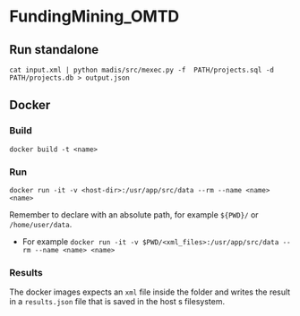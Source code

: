 # FundingMining_OMTD

## Run standalone

`cat input.xml | python madis/src/mexec.py -f  PATH/projects.sql -d PATH/projects.db > output.json`

## Docker
### Build 
`docker build -t <name>`

### Run 
`docker run -it -v <host-dir>:/usr/app/src/data --rm --name <name> <name>`

Remember to declare <host-dir> with an absolute path, for example `${PWD}/` or `/home/user/data`.

- For example
`docker run -it -v $PWD/<xml_files>:/usr/app/src/data --rm --name <name> <name>`

### Results 
The docker images expects an `xml` file inside the folder and writes the result in a `results.json` file that is saved in the host
s filesystem.
